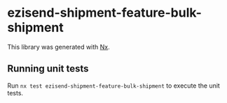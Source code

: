 # ezisend-shipment-feature-bulk-shipment

This library was generated with [Nx](https://nx.dev).

## Running unit tests

Run `nx test ezisend-shipment-feature-bulk-shipment` to execute the unit tests.
